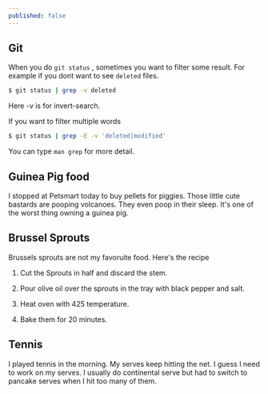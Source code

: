 ```yaml
---
published: false
---
```

## Git

When you do `git status` , sometimes you want to filter some result. For example if you dont want to see `deleted` files.

```bash
$ git status | grep -v deleted
```

Here -v is for invert-search. 

If you want to filter multiple words

```bash
$ git status | grep -E -v 'deleted|modified'
```

You can type `man grep` for more detail. 

## Guinea Pig food

I stopped at Petsmart today to buy pellets for piggies. Those little cute bastards are pooping volcanoes. They even poop in their sleep. It's one of the worst thing owning a guinea pig.

## Brussel Sprouts

Brussels sprouts are not my favoruite food. Here's the recipe 

1. Cut the Sprouts in half and discard the stem.

2. Pour olive oil over the sprouts in the tray with black pepper and salt.

3. Heat oven with 425 temperature.

4. Bake them for 20 minutes. 


## Tennis 

I played tennis in the morning. My serves keep hitting the net. I guess I need to work on my serves. I usually do continental serve but had to switch to pancake serves when I hit too many of them.